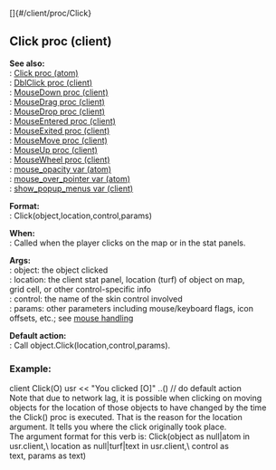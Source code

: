 []{#/client/proc/Click}    
## Click proc (client)    
**See also:**    
:   [Click proc (atom)](/ref/atom/proc/Click)    
:   [DblClick proc (client)](/ref/client/proc/DblClick)    
:   [MouseDown proc (client)](/ref/client/proc/MouseDown)    
:   [MouseDrag proc (client)](/ref/client/proc/MouseDrag)    
:   [MouseDrop proc (client)](/ref/client/proc/MouseDrop)    
:   [MouseEntered proc (client)](/ref/client/proc/MouseEntered)    
:   [MouseExited proc (client)](/ref/client/proc/MouseExited)    
:   [MouseMove proc (client)](/ref/client/proc/MouseMove)    
:   [MouseUp proc (client)](/ref/client/proc/MouseUp)    
:   [MouseWheel proc (client)](/ref/client/proc/MouseWheel)    
:   [mouse_opacity var (atom)](/ref/atom/var/mouse_opacity)    
:   [mouse_over_pointer var (atom)](/ref/atom/var/mouse_over_pointer)    
:   [show_popup_menus var (client)](/ref/client/var/show_popup_menus)    
<!-- -->    
**Format:**    
:   Click(object,location,control,params)    
<!-- -->    
**When:**    
:   Called when the player clicks on the map or in the stat panels.    
<!-- -->    
**Args:**    
:   object: the object clicked    
:   location: the client stat panel, location (turf) of object on map,    
    grid cell, or other control-specific info    
:   control: the name of the skin control involved    
:   params: other parameters including mouse/keyboard flags, icon    
    offsets, etc.; see [mouse handling](/ref/DM/mouse)    
<!-- -->    
**Default action:**    
:   Call object.Click(location,control,params).    
### Example:    
client Click(O) usr \<\< \"You clicked \[O\]\" ..() // do default action    
Note that due to network lag, it is possible when clicking on moving    
objects for the location of those objects to have changed by the time    
the Click() proc is executed. That is the reason for the location    
argument. It tells you where the click originally took place.    
The argument format for this verb is: Click(object as null\|atom in    
usr.client,\\ location as null\|turf\|text in usr.client,\\ control as    
text, params as text)  
